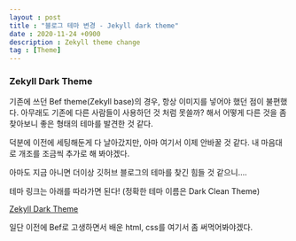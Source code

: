 ```yaml
---
layout : post
title : "블로그 테마 변경 - Jekyll dark theme"
date : 2020-11-24 +0900
description : Zekyll theme change
tag : [Theme]
---
```


### Zekyll Dark Theme

 기존에 쓰던 Bef theme(Zekyll base)의 경우, 항상 이미지를 넣어야 했던 점이 불편했다. 아무래도 기존에 다른 사람들이 사용하던 것 처럼 못쓸까? 해서 어떻게 다른 것을 좀 찾아보니 좋은 형태의 테마를 발견한 것 같다.

 덕분에 이전에 세팅해둔게 다 날아갔지만, 아마 여기서 이제 안바꿀 것 같다. 내 마음대로 개조를 조금씩 추가로 해 봐야겠다.

 아마도 지금 아니면 더이상 깃허브 블로그의 테마를 찾긴 힘들 것 같으니....

 테마 링크는 아래를 따라가면 된다! (정확한 테마 이름은 Dark Clean Theme)

[Zekyll Dark Theme](https://github.com/streetturtle/jekyll-clean-dark)

 일단 이전에 Bef로 고생하면서 배운 html, css를 여기서 좀 써먹어봐야겠다.